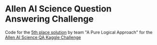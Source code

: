 # Allen AI Science Question Answering Challenge

Code for the [5th place solution](https://www.kaggle.com/c/the-allen-ai-science-challenge/leaderboard) by team "A Pure Logical Approach" for the [Allen AI Science QA Kaggle Challenge](https://www.kaggle.com/c/the-allen-ai-science-challenge)

